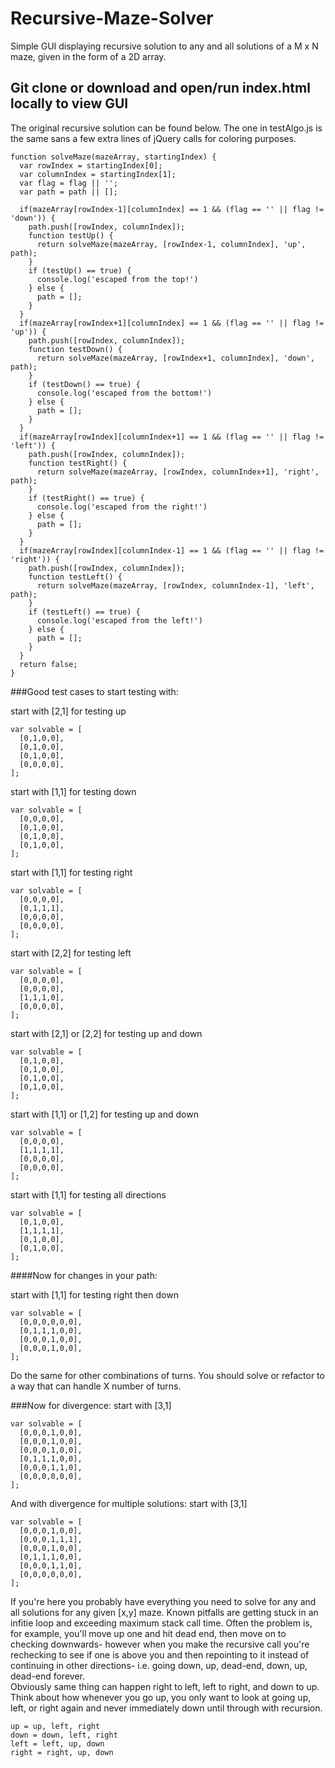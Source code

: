 # Recursive-Maze-Solver
Simple GUI displaying recursive solution to any and all solutions of a M x N maze, given in the form of a 2D array.

## Git clone or download and open/run index.html locally to view GUI


The original recursive solution can be found below.  The one in testAlgo.js is the same sans a few extra lines of jQuery calls for coloring purposes.

```
function solveMaze(mazeArray, startingIndex) {
  var rowIndex = startingIndex[0];
  var columnIndex = startingIndex[1];
  var flag = flag || '';
  var path = path || [];

  if(mazeArray[rowIndex-1][columnIndex] == 1 && (flag == '' || flag != 'down')) {
    path.push([rowIndex, columnIndex]);
    function testUp() {
      return solveMaze(mazeArray, [rowIndex-1, columnIndex], 'up', path);
    }
    if (testUp() == true) {
      console.log('escaped from the top!')
    } else {
      path = [];
    }
  }
  if(mazeArray[rowIndex+1][columnIndex] == 1 && (flag == '' || flag != 'up')) {
    path.push([rowIndex, columnIndex]);
    function testDown() {
      return solveMaze(mazeArray, [rowIndex+1, columnIndex], 'down', path);
    }
    if (testDown() == true) {
      console.log('escaped from the bottom!')
    } else {
      path = [];
    }
  }
  if(mazeArray[rowIndex][columnIndex+1] == 1 && (flag == '' || flag != 'left')) {
    path.push([rowIndex, columnIndex]);
    function testRight() {
      return solveMaze(mazeArray, [rowIndex, columnIndex+1], 'right', path);
    }
    if (testRight() == true) {
      console.log('escaped from the right!')
    } else {
      path = [];
    }
  }
  if(mazeArray[rowIndex][columnIndex-1] == 1 && (flag == '' || flag != 'right')) {
    path.push([rowIndex, columnIndex]);
    function testLeft() {
      return solveMaze(mazeArray, [rowIndex, columnIndex-1], 'left', path);
    }
    if (testLeft() == true) {
      console.log('escaped from the left!')
    } else {
      path = [];
    }
  }
  return false;
}
```


###Good test cases to start testing with:


start with [2,1] for testing up
```
var solvable = [
  [0,1,0,0],
  [0,1,0,0],
  [0,1,0,0],
  [0,0,0,0],
];
```
start with [1,1] for testing down
```
var solvable = [
  [0,0,0,0],
  [0,1,0,0],
  [0,1,0,0],
  [0,1,0,0],
];
```
start with [1,1] for testing right
```
var solvable = [
  [0,0,0,0],
  [0,1,1,1],
  [0,0,0,0],
  [0,0,0,0],
];
```
start with [2,2] for testing left
```
var solvable = [
  [0,0,0,0],
  [0,0,0,0],
  [1,1,1,0],
  [0,0,0,0],
];
```
start with [2,1] or [2,2] for testing up and down
```
var solvable = [
  [0,1,0,0],
  [0,1,0,0],
  [0,1,0,0],
  [0,1,0,0],
];
```
start with [1,1] or [1,2] for testing up and down
```
var solvable = [
  [0,0,0,0],
  [1,1,1,1],
  [0,0,0,0],
  [0,0,0,0],
];
```
start with [1,1] for testing all directions
```
var solvable = [
  [0,1,0,0],
  [1,1,1,1],
  [0,1,0,0],
  [0,1,0,0],
];
```

####Now for changes in your path:

start with [1,1] for testing right then down
```
var solvable = [
  [0,0,0,0,0,0],
  [0,1,1,1,0,0],
  [0,0,0,1,0,0],
  [0,0,0,1,0,0],
];
```

Do the same for other combinations of turns.  You should solve or refactor to a way that can handle X number of turns.

###Now for divergence:
start with [3,1]
```
var solvable = [
  [0,0,0,1,0,0],
  [0,0,0,1,0,0],
  [0,0,0,1,0,0],
  [0,1,1,1,0,0],
  [0,0,0,1,1,0],
  [0,0,0,0,0,0],
];
```
And with divergence for multiple solutions:
start with [3,1]
```
var solvable = [
  [0,0,0,1,0,0],
  [0,0,0,1,1,1],
  [0,0,0,1,0,0],
  [0,1,1,1,0,0],
  [0,0,0,1,1,0],
  [0,0,0,0,0,0],
];
```

If you're here you probably have everything you need to solve for any and all solutions for any given [x,y] maze.  Known pitfalls 
are getting stuck in an infitie loop and exceeding maximum stack call time. Often the problem is, for example, you'll move up one
and hit dead end, then move on to checking downwards- however when you make the recursive call you're rechecking to see if one is above you
and then repointing to it instead of continuing in other directions- i.e. going down, up, dead-end, down, up, dead-end forever.  
Obviously same thing can happen right to left, left to right, and down to up. Think about how whenever you go up, you only want to look 
at going up, left, or right again and never immediately down until through with recursion.

```
up = up, left, right
down = down, left, right
left = left, up, down
right = right, up, down
```


